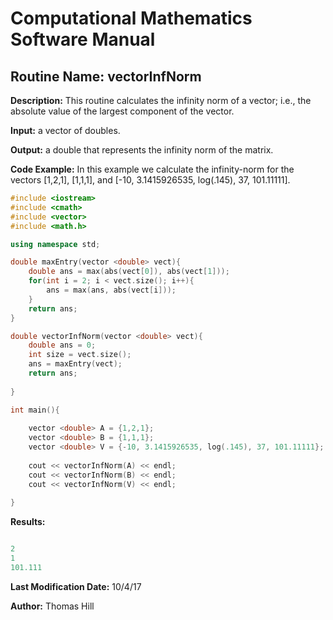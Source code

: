 # Computational Mathematics Software Manual

## **Routine Name:** vectorInfNorm

**Description:** This routine calculates the infinity norm of a vector; i.e., the absolute
value of the largest component of the vector. 

**Input:**  a vector of doubles. 

**Output:** a double that represents the infinity norm of the matrix. 

**Code Example:**  In this example we calculate the infinity-norm for the vectors [1,2,1], [1,1,1], and [-10, 3.1415926535, log(.145), 37, 101.11111].

```C++
#include <iostream>
#include <cmath>
#include <vector>
#include <math.h>

using namespace std;

double maxEntry(vector <double> vect){
    double ans = max(abs(vect[0]), abs(vect[1])); 
    for(int i = 2; i < vect.size(); i++){
        ans = max(ans, abs(vect[i]));
    }
    return ans;
}

double vectorInfNorm(vector <double> vect){
    double ans = 0; 
    int size = vect.size();
    ans = maxEntry(vect);
    return ans; 
    
}

int main(){
    
    vector <double> A = {1,2,1};
    vector <double> B = {1,1,1};
    vector <double> V = {-10, 3.1415926535, log(.145), 37, 101.11111};
    
    cout << vectorInfNorm(A) << endl;
    cout << vectorInfNorm(B) << endl;
    cout << vectorInfNorm(V) << endl;
    
}

```

**Results:** 
```C++

2
1
101.111

```

**Last Modification Date:** 10/4/17

**Author:** Thomas Hill
